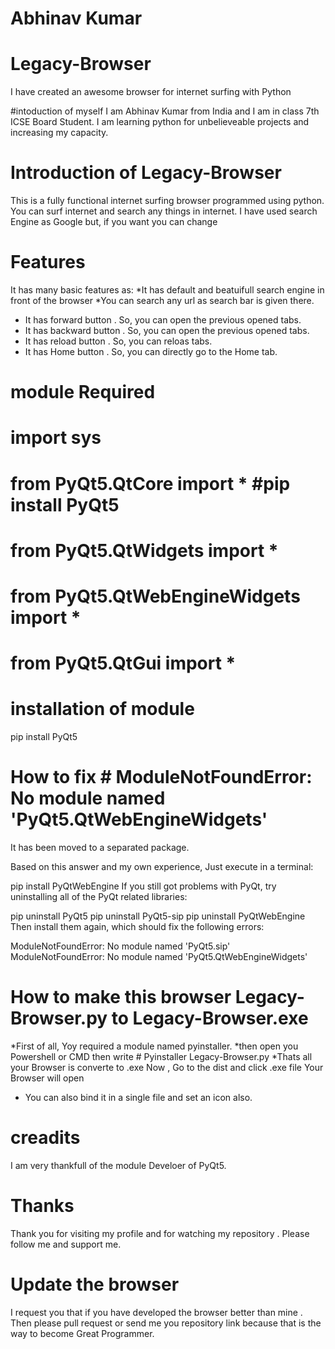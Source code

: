 # Abhinav Kumar

# Legacy-Browser
I have created an awesome browser for internet surfing with Python

#intoduction of myself
I am Abhinav Kumar from India and I am in class 7th ICSE Board Student. I am learning python for unbelieveable projects and increasing my capacity.

# Introduction of Legacy-Browser
This is a fully functional internet surfing browser programmed using python.
You can surf internet and search any things in internet.
I have used search Engine as Google but, if you want you can change

# Features
It has many basic features as:
*It has default and beatuifull search engine in front of the browser
*You can search any url as search bar is given there.
* It has forward button . So, you can open the previous opened tabs. 
* It has backward button . So, you can open the previous opened tabs. 
* It has reload button . So, you can reloas tabs. 
* It has Home button . So, you can directly go to the Home tab. 

# module Required

# import sys
# from PyQt5.QtCore import *  #pip install PyQt5
# from PyQt5.QtWidgets import *
# from PyQt5.QtWebEngineWidgets import *
# from PyQt5.QtGui import *
  
  # installation of module
pip install PyQt5




# How to fix # ModuleNotFoundError: No module named 'PyQt5.QtWebEngineWidgets'
It has been moved to a separated package.

Based on this answer and my own experience, Just execute in a terminal:

pip install PyQtWebEngine
If you still got problems with PyQt, try uninstalling all of the PyQt related libraries:

pip uninstall PyQt5
pip uninstall PyQt5-sip
pip uninstall PyQtWebEngine
Then install them again, which should fix the following errors:

ModuleNotFoundError: No module named 'PyQt5.sip'
ModuleNotFoundError: No module named 'PyQt5.QtWebEngineWidgets'

# How to make this browser Legacy-Browser.py  to Legacy-Browser.exe
*First of all, Yoy required a module named pyinstaller.
*then open you Powershell or CMD then write # Pyinstaller Legacy-Browser.py 
*Thats all your Browser is converte to .exe 
Now , Go to the dist and click .exe file Your Browser will open
* You can also bind it in a single file and set an icon also.

# creadits
I am very thankfull of the module Develoer of PyQt5.

# Thanks
Thank you for visiting my profile and for watching my repository .
Please follow me and support me.

# Update the browser
I request you that if you have developed the browser better than mine .
Then please pull request or send me you repository link because that is the way to become Great Programmer.
